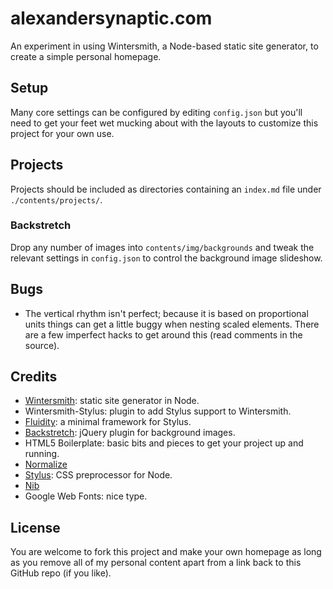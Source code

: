 # alexandersynaptic.com

An experiment in using Wintersmith, a Node-based static site generator, to create a simple personal homepage.

## Setup

Many core settings can be configured by editing `config.json` but you'll need to get your feet wet mucking about with the layouts to customize this project for your own use.

## Projects

Projects should be included as directories containing an `index.md` file under `./contents/projects/`.

### Backstretch

Drop any number of images into `contents/img/backgrounds` and tweak the relevant settings in `config.json` to control the background image slideshow.

## Bugs

- The vertical rhythm isn't perfect; because it is based on proportional units things can get a little buggy when nesting scaled elements. There are a few imperfect hacks to get around this (read comments in the source).

## Credits

- [Wintersmith](https://github.com/jnordberg/wintersmith): static site generator in Node.
- Wintersmith-Stylus: plugin to add Stylus support to Wintersmith.
- [Fluidity](http://fluiditycss.com/): a minimal framework for Stylus.
- [Backstretch](https://github.com/srobbin/jquery-backstretch): jQuery plugin for background images.
- HTML5 Boilerplate: basic bits and pieces to get your project up and running.
- [Normalize](https://github.com/necolas/normalize.css)
- [Stylus](http://learnboost.github.io/stylus/): CSS preprocessor for Node.
- [Nib](https://github.com/visionmedia/nib)
- Google Web Fonts: nice type.

## License

You are welcome to fork this project and make your own homepage as long as you remove all of my personal content apart from a link back to this GitHub repo (if you like).